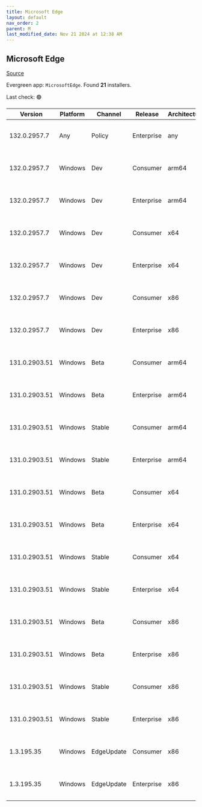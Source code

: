 ```yaml
---
title: Microsoft Edge
layout: default
nav_order: 2
parent: M
last_modified_date: Nov 21 2024 at 12:38 AM
---
```


## Microsoft Edge

[Source](https://www.microsoft.com/edge)

Evergreen app: `MicrosoftEdge`. Found **21** installers.

Last check: 🟢

| Version       | Platform | Channel    | Release    | Architecture | Hash                                                             | URI                                                                                                                                                                                                                                                                                                                      |
| ------------- | -------- | ---------- | ---------- | ------------ | ---------------------------------------------------------------- | ------------------------------------------------------------------------------------------------------------------------------------------------------------------------------------------------------------------------------------------------------------------------------------------------------------------------ |
| 132.0.2957.7  | Any      | Policy     | Enterprise | any          | 77F643BCBD6AF831B3A2DB2AFFEC91FE8AC003C3ECCBE409842D3AE5E4CCDE2D | [https://msedge.sf.dl.delivery.mp.microsoft.com/filestreamingservice/files/81c623f6-d83d-4c43-9043-ef6263d3be85/MicrosoftEdgePolicyTemplates.cab](https://msedge.sf.dl.delivery.mp.microsoft.com/filestreamingservice/files/81c623f6-d83d-4c43-9043-ef6263d3be85/MicrosoftEdgePolicyTemplates.cab)                       |
| 132.0.2957.7  | Windows  | Dev        | Consumer   | arm64        | 5BE13C7AAC2ABFF8AA7B0DD5FCBDDC3C608DE6CD560DF91DCBD34F1139062B4C | [https://msedge.sf.dl.delivery.mp.microsoft.com/filestreamingservice/files/7ada8be3-21bc-4ce1-9351-7813df51eff7/MicrosoftEdgeDevEnterpriseARM64.msi](https://msedge.sf.dl.delivery.mp.microsoft.com/filestreamingservice/files/7ada8be3-21bc-4ce1-9351-7813df51eff7/MicrosoftEdgeDevEnterpriseARM64.msi)                 |
| 132.0.2957.7  | Windows  | Dev        | Enterprise | arm64        | 5BE13C7AAC2ABFF8AA7B0DD5FCBDDC3C608DE6CD560DF91DCBD34F1139062B4C | [https://msedge.sf.dl.delivery.mp.microsoft.com/filestreamingservice/files/7ada8be3-21bc-4ce1-9351-7813df51eff7/MicrosoftEdgeDevEnterpriseARM64.msi](https://msedge.sf.dl.delivery.mp.microsoft.com/filestreamingservice/files/7ada8be3-21bc-4ce1-9351-7813df51eff7/MicrosoftEdgeDevEnterpriseARM64.msi)                 |
| 132.0.2957.7  | Windows  | Dev        | Consumer   | x64          | E79C62AFF3CA16510DA28341984C15AA5B558808AB690E444F964A18E5DDC26A | [https://msedge.sf.dl.delivery.mp.microsoft.com/filestreamingservice/files/4742c6d8-68f0-40b3-9a3a-590599a708f8/MicrosoftEdgeDevEnterpriseX64.msi](https://msedge.sf.dl.delivery.mp.microsoft.com/filestreamingservice/files/4742c6d8-68f0-40b3-9a3a-590599a708f8/MicrosoftEdgeDevEnterpriseX64.msi)                     |
| 132.0.2957.7  | Windows  | Dev        | Enterprise | x64          | E79C62AFF3CA16510DA28341984C15AA5B558808AB690E444F964A18E5DDC26A | [https://msedge.sf.dl.delivery.mp.microsoft.com/filestreamingservice/files/4742c6d8-68f0-40b3-9a3a-590599a708f8/MicrosoftEdgeDevEnterpriseX64.msi](https://msedge.sf.dl.delivery.mp.microsoft.com/filestreamingservice/files/4742c6d8-68f0-40b3-9a3a-590599a708f8/MicrosoftEdgeDevEnterpriseX64.msi)                     |
| 132.0.2957.7  | Windows  | Dev        | Consumer   | x86          | DA3D593344096D0465D545C534F5ADFBC4D6002A7219A0DD2E5C4AB4DF13277E | [https://msedge.sf.dl.delivery.mp.microsoft.com/filestreamingservice/files/696cd031-7ab4-4f78-b31c-065f5bfbf8d6/MicrosoftEdgeDevEnterpriseX86.msi](https://msedge.sf.dl.delivery.mp.microsoft.com/filestreamingservice/files/696cd031-7ab4-4f78-b31c-065f5bfbf8d6/MicrosoftEdgeDevEnterpriseX86.msi)                     |
| 132.0.2957.7  | Windows  | Dev        | Enterprise | x86          | DA3D593344096D0465D545C534F5ADFBC4D6002A7219A0DD2E5C4AB4DF13277E | [https://msedge.sf.dl.delivery.mp.microsoft.com/filestreamingservice/files/696cd031-7ab4-4f78-b31c-065f5bfbf8d6/MicrosoftEdgeDevEnterpriseX86.msi](https://msedge.sf.dl.delivery.mp.microsoft.com/filestreamingservice/files/696cd031-7ab4-4f78-b31c-065f5bfbf8d6/MicrosoftEdgeDevEnterpriseX86.msi)                     |
| 131.0.2903.51 | Windows  | Beta       | Consumer   | arm64        | 25D176D8C2FD35E38394F4B93146364C3F5406C1112637F1A7F48E7D3EFD9CEE | [https://msedge.sf.dl.delivery.mp.microsoft.com/filestreamingservice/files/7da4e61b-a326-4602-b9b0-040260460ec6/MicrosoftEdgeBetaEnterpriseARM64.msi](https://msedge.sf.dl.delivery.mp.microsoft.com/filestreamingservice/files/7da4e61b-a326-4602-b9b0-040260460ec6/MicrosoftEdgeBetaEnterpriseARM64.msi)               |
| 131.0.2903.51 | Windows  | Beta       | Enterprise | arm64        | 25D176D8C2FD35E38394F4B93146364C3F5406C1112637F1A7F48E7D3EFD9CEE | [https://msedge.sf.dl.delivery.mp.microsoft.com/filestreamingservice/files/7da4e61b-a326-4602-b9b0-040260460ec6/MicrosoftEdgeBetaEnterpriseARM64.msi](https://msedge.sf.dl.delivery.mp.microsoft.com/filestreamingservice/files/7da4e61b-a326-4602-b9b0-040260460ec6/MicrosoftEdgeBetaEnterpriseARM64.msi)               |
| 131.0.2903.51 | Windows  | Stable     | Consumer   | arm64        | 038AC1C69A9B07FE6231E2378D8A4C9C400E1CB1CA35BCB7FF0D3163E19637CD | [https://msedge.sf.dl.delivery.mp.microsoft.com/filestreamingservice/files/405cc757-00a6-4150-a03e-c1b92d2a8a23/MicrosoftEdgeEnterpriseARM64.msi](https://msedge.sf.dl.delivery.mp.microsoft.com/filestreamingservice/files/405cc757-00a6-4150-a03e-c1b92d2a8a23/MicrosoftEdgeEnterpriseARM64.msi)                       |
| 131.0.2903.51 | Windows  | Stable     | Enterprise | arm64        | 038AC1C69A9B07FE6231E2378D8A4C9C400E1CB1CA35BCB7FF0D3163E19637CD | [https://msedge.sf.dl.delivery.mp.microsoft.com/filestreamingservice/files/405cc757-00a6-4150-a03e-c1b92d2a8a23/MicrosoftEdgeEnterpriseARM64.msi](https://msedge.sf.dl.delivery.mp.microsoft.com/filestreamingservice/files/405cc757-00a6-4150-a03e-c1b92d2a8a23/MicrosoftEdgeEnterpriseARM64.msi)                       |
| 131.0.2903.51 | Windows  | Beta       | Consumer   | x64          | 4A8A3BA554FBA188C7B3D35770F8AB804B61E2CE2B3550C58BC8E105033AEDF9 | [https://msedge.sf.dl.delivery.mp.microsoft.com/filestreamingservice/files/e27b2c0e-fc92-4b69-914c-6d4c9ff606c7/MicrosoftEdgeBetaEnterpriseX64.msi](https://msedge.sf.dl.delivery.mp.microsoft.com/filestreamingservice/files/e27b2c0e-fc92-4b69-914c-6d4c9ff606c7/MicrosoftEdgeBetaEnterpriseX64.msi)                   |
| 131.0.2903.51 | Windows  | Beta       | Enterprise | x64          | 4A8A3BA554FBA188C7B3D35770F8AB804B61E2CE2B3550C58BC8E105033AEDF9 | [https://msedge.sf.dl.delivery.mp.microsoft.com/filestreamingservice/files/e27b2c0e-fc92-4b69-914c-6d4c9ff606c7/MicrosoftEdgeBetaEnterpriseX64.msi](https://msedge.sf.dl.delivery.mp.microsoft.com/filestreamingservice/files/e27b2c0e-fc92-4b69-914c-6d4c9ff606c7/MicrosoftEdgeBetaEnterpriseX64.msi)                   |
| 131.0.2903.51 | Windows  | Stable     | Consumer   | x64          | 630F3B89F6643BED4CD97CAAD67432E6237C8BECB8E03B716A0E4D0DC67BDB1E | [https://msedge.sf.dl.delivery.mp.microsoft.com/filestreamingservice/files/13403e13-08e1-4a5c-babe-d5f1d9eafe41/MicrosoftEdgeEnterpriseX64.msi](https://msedge.sf.dl.delivery.mp.microsoft.com/filestreamingservice/files/13403e13-08e1-4a5c-babe-d5f1d9eafe41/MicrosoftEdgeEnterpriseX64.msi)                           |
| 131.0.2903.51 | Windows  | Stable     | Enterprise | x64          | 630F3B89F6643BED4CD97CAAD67432E6237C8BECB8E03B716A0E4D0DC67BDB1E | [https://msedge.sf.dl.delivery.mp.microsoft.com/filestreamingservice/files/13403e13-08e1-4a5c-babe-d5f1d9eafe41/MicrosoftEdgeEnterpriseX64.msi](https://msedge.sf.dl.delivery.mp.microsoft.com/filestreamingservice/files/13403e13-08e1-4a5c-babe-d5f1d9eafe41/MicrosoftEdgeEnterpriseX64.msi)                           |
| 131.0.2903.51 | Windows  | Beta       | Consumer   | x86          | AD1C6B932A321AA2637958A7A8D4DD6B1371B115908548B05738848CDD54010A | [https://msedge.sf.dl.delivery.mp.microsoft.com/filestreamingservice/files/3d93e10b-2e62-47bf-98ba-52c8c03bc8c7/MicrosoftEdgeBetaEnterpriseX86.msi](https://msedge.sf.dl.delivery.mp.microsoft.com/filestreamingservice/files/3d93e10b-2e62-47bf-98ba-52c8c03bc8c7/MicrosoftEdgeBetaEnterpriseX86.msi)                   |
| 131.0.2903.51 | Windows  | Beta       | Enterprise | x86          | AD1C6B932A321AA2637958A7A8D4DD6B1371B115908548B05738848CDD54010A | [https://msedge.sf.dl.delivery.mp.microsoft.com/filestreamingservice/files/3d93e10b-2e62-47bf-98ba-52c8c03bc8c7/MicrosoftEdgeBetaEnterpriseX86.msi](https://msedge.sf.dl.delivery.mp.microsoft.com/filestreamingservice/files/3d93e10b-2e62-47bf-98ba-52c8c03bc8c7/MicrosoftEdgeBetaEnterpriseX86.msi)                   |
| 131.0.2903.51 | Windows  | Stable     | Consumer   | x86          | 6D644EBE569319587EB7983DB9240E38090EEB9ECF48E6BDADBEEE477B80C741 | [https://msedge.sf.dl.delivery.mp.microsoft.com/filestreamingservice/files/2529446f-845d-4de5-84f3-86ed0af3246f/MicrosoftEdgeEnterpriseX86.msi](https://msedge.sf.dl.delivery.mp.microsoft.com/filestreamingservice/files/2529446f-845d-4de5-84f3-86ed0af3246f/MicrosoftEdgeEnterpriseX86.msi)                           |
| 131.0.2903.51 | Windows  | Stable     | Enterprise | x86          | 6D644EBE569319587EB7983DB9240E38090EEB9ECF48E6BDADBEEE477B80C741 | [https://msedge.sf.dl.delivery.mp.microsoft.com/filestreamingservice/files/2529446f-845d-4de5-84f3-86ed0af3246f/MicrosoftEdgeEnterpriseX86.msi](https://msedge.sf.dl.delivery.mp.microsoft.com/filestreamingservice/files/2529446f-845d-4de5-84f3-86ed0af3246f/MicrosoftEdgeEnterpriseX86.msi)                           |
| 1.3.195.35    | Windows  | EdgeUpdate | Consumer   | x86          | CCBB3D9A4877999A55B2CA6B8128481E91C4B56780F581226F916C0FB2DB0772 | [https://msedge.sf.dl.delivery.mp.microsoft.com/filestreamingservice/files/36d6bbe4-17fd-4a6b-b6b0-f5b1e01fb56b/MicrosoftEdgeUpdateSetup_X86_1.3.195.35.exe](https://msedge.sf.dl.delivery.mp.microsoft.com/filestreamingservice/files/36d6bbe4-17fd-4a6b-b6b0-f5b1e01fb56b/MicrosoftEdgeUpdateSetup_X86_1.3.195.35.exe) |
| 1.3.195.35    | Windows  | EdgeUpdate | Enterprise | x86          | CCBB3D9A4877999A55B2CA6B8128481E91C4B56780F581226F916C0FB2DB0772 | [https://msedge.sf.dl.delivery.mp.microsoft.com/filestreamingservice/files/36d6bbe4-17fd-4a6b-b6b0-f5b1e01fb56b/MicrosoftEdgeUpdateSetup_X86_1.3.195.35.exe](https://msedge.sf.dl.delivery.mp.microsoft.com/filestreamingservice/files/36d6bbe4-17fd-4a6b-b6b0-f5b1e01fb56b/MicrosoftEdgeUpdateSetup_X86_1.3.195.35.exe) |
